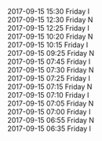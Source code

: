 2017-09-15 15:30 Friday  I  
2017-09-15 12:30 Friday  N  
2017-09-15 12:25 Friday  I  
2017-09-15 10:20 Friday  N  
2017-09-15 10:15 Friday  I  
2017-09-15 09:25 Friday  N  
2017-09-15 07:45 Friday  I  
2017-09-15 07:30 Friday  N  
2017-09-15 07:25 Friday  I  
2017-09-15 07:15 Friday  N  
2017-09-15 07:10 Friday  I  
2017-09-15 07:05 Friday  N  
2017-09-15 07:00 Friday  I  
2017-09-15 06:55 Friday  N  
2017-09-15 06:35 Friday  I  
